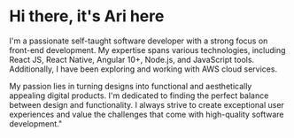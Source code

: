 
# Hi there, it's Ari here
I'm a passionate self-taught software developer with a strong focus on front-end development. My expertise spans various technologies, including React JS, React Native, Angular 10+, Node.js, and JavaScript tools. Additionally, I have been exploring and working with AWS cloud services.

My passion lies in turning designs into functional and aesthetically appealing digital products. I'm dedicated to finding the perfect balance between design and functionality. I always strive to create exceptional user experiences and value the challenges that come with high-quality software development."

